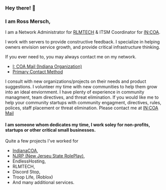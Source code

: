 

### Hey there! 👋
### I am Ross Mersch,

I am a Network Administrator for [RLMTECH](https://rlmtech.xyz) & ITSM Coordinator for [IN:COA](https://indianacoa.com/team).

I work with servers to provide constructive feedback. I specialize in helping owners envision service growth, and provide critical infrastructure thinking. 

If you ever need to, you may always contact me on my network.

* [I: COA Mail (Indiana Organization)](mailto:ross@indianacoa.com)
* [Primary Contact Method](mailto:r_merschgit@rossmers.ch)


I consult with new organizations/projects on their needs and product suggestions. I volunteer my time with new communities to help them grow into an ideal enviornment. I have plenty of experience in community managment, team directives, and threat elimination. If you would like me to help your community startups with community engagment, directives, rules, polices, staff placement or threat elimination. Please contact me at [IN:COA Mail](mailto:ross@indianacoa.com)

#### I am someone whom dedicates my time, I work soley for non-profits, startups or other critical small businesses.


Quite a few projects I've worked for
* [IndianaCOA](https://indianacoa.com),
* [NJRP (New Jerseu State RolePlay)](https://discord.gg/NJRP),
* EndlessHosting,
* RLMTECH,
* Discord Stop,
* Troop Life, (Roblox)
* And many additional services.
